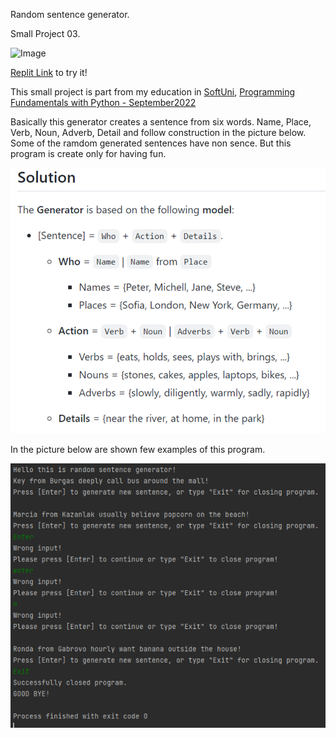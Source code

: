 Random sentence generator. 

Small Project 03.

<img alt='Image' width="300px" src="https://i.ytimg.com/vi/8A4alljvWu0/maxresdefault.jpg"/>


[Replit Link](https://replit.com/@qceka88/The-generator#main.py) to try it!




This small project is part from my education in [SoftUni](https://softuni.bg/),
[Programming Fundamentals with Python - September2022](https://softuni.bg/trainings/3840/programming-fundamentals-with-python-september-2022)

Basically this generator creates a sentence from six words.
Name, Place, Verb, Noun, Adverb, Detail and follow construction
in the picture below. Some of the ramdom
generated sentences have non sence. But this program is create
only for having fun. 

![img.png](img.png)

In the picture below are shown few examples of this program.

![img_4.png](img_4.png)
